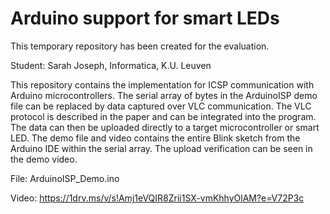 # Arduino support for smart LEDs
This temporary repository has been created for the evaluation.

Student: Sarah Joseph, Informatica, K.U. Leuven

This repository contains the implementation for ICSP communication with Arduino microcontrollers. The serial array of bytes in the ArduinoISP demo file can be replaced by data captured over VLC communication. The VLC protocol is described in the paper and can be integrated into the program. The data can then be uploaded directly to a target microcontroller or smart LED. The demo file and video contains the entire Blink sketch from the Arduino IDE within the serial array. The upload verification can be seen in the demo video. 

File: ArduinoISP_Demo.ino

Video: https://1drv.ms/v/s!Amj1eVQIR8Zrii1SX-vmKhhyOlAM?e=V72P3c
